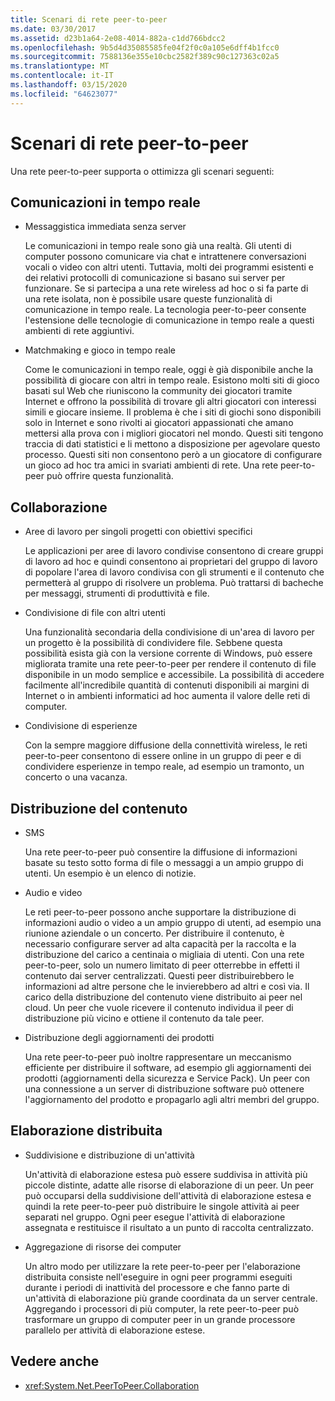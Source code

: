 ```yaml
---
title: Scenari di rete peer-to-peer
ms.date: 03/30/2017
ms.assetid: d23b1a64-2e08-4014-882a-c1dd766bdcc2
ms.openlocfilehash: 9b5d4d35085585fe04f2f0c0a105e6dff4b1fcc0
ms.sourcegitcommit: 7588136e355e10cbc2582f389c90c127363c02a5
ms.translationtype: MT
ms.contentlocale: it-IT
ms.lasthandoff: 03/15/2020
ms.locfileid: "64623077"
---
```

# <a name="peer-to-peer-networking-scenarios"></a>Scenari di rete peer-to-peer

Una rete peer-to-peer supporta o ottimizza gli scenari seguenti:

## <a name="real-time-communications-rtc"></a>Comunicazioni in tempo reale

- Messaggistica immediata senza server

  Le comunicazioni in tempo reale sono già una realtà. Gli utenti di computer possono comunicare via chat e intrattenere conversazioni vocali o video con altri utenti. Tuttavia, molti dei programmi esistenti e dei relativi protocolli di comunicazione si basano sui server per funzionare. Se si partecipa a una rete wireless ad hoc o si fa parte di una rete isolata, non è possibile usare queste funzionalità di comunicazione in tempo reale. La tecnologia peer-to-peer consente l'estensione delle tecnologie di comunicazione in tempo reale a questi ambienti di rete aggiuntivi.

- Matchmaking e gioco in tempo reale

  Come le comunicazioni in tempo reale, oggi è già disponibile anche la possibilità di giocare con altri in tempo reale. Esistono molti siti di gioco basati sul Web che riuniscono la community dei giocatori tramite Internet e offrono la possibilità di trovare gli altri giocatori con interessi simili e giocare insieme. Il problema è che i siti di giochi sono disponibili solo in Internet e sono rivolti ai giocatori appassionati che amano mettersi alla prova con i migliori giocatori nel mondo. Questi siti tengono traccia di dati statistici e li mettono a disposizione per agevolare questo processo. Questi siti non consentono però a un giocatore di configurare un gioco ad hoc tra amici in svariati ambienti di rete. Una rete peer-to-peer può offrire questa funzionalità.

## <a name="collaboration"></a>Collaborazione

- Aree di lavoro per singoli progetti con obiettivi specifici

  Le applicazioni per aree di lavoro condivise consentono di creare gruppi di lavoro ad hoc e quindi consentono ai proprietari del gruppo di lavoro di popolare l'area di lavoro condivisa con gli strumenti e il contenuto che permetterà al gruppo di risolvere un problema. Può trattarsi di bacheche per messaggi, strumenti di produttività e file.

- Condivisione di file con altri utenti

  Una funzionalità secondaria della condivisione di un'area di lavoro per un progetto è la possibilità di condividere file. Sebbene questa possibilità esista già con la versione corrente di Windows, può essere migliorata tramite una rete peer-to-peer per rendere il contenuto di file disponibile in un modo semplice e accessibile. La possibilità di accedere facilmente all'incredibile quantità di contenuti disponibili ai margini di Internet o in ambienti informatici ad hoc aumenta il valore delle reti di computer.

- Condivisione di esperienze

  Con la sempre maggiore diffusione della connettività wireless, le reti peer-to-peer consentono di essere online in un gruppo di peer e di condividere esperienze in tempo reale, ad esempio un tramonto, un concerto o una vacanza.

## <a name="content-distribution"></a>Distribuzione del contenuto

- SMS

  Una rete peer-to-peer può consentire la diffusione di informazioni basate su testo sotto forma di file o messaggi a un ampio gruppo di utenti. Un esempio è un elenco di notizie.

- Audio e video

  Le reti peer-to-peer possono anche supportare la distribuzione di informazioni audio o video a un ampio gruppo di utenti, ad esempio una riunione aziendale o un concerto. Per distribuire il contenuto, è necessario configurare server ad alta capacità per la raccolta e la distribuzione del carico a centinaia o migliaia di utenti. Con una rete peer-to-peer, solo un numero limitato di peer otterrebbe in effetti il contenuto dai server centralizzati. Questi peer distribuirebbero le informazioni ad altre persone che le invierebbero ad altri e così via. Il carico della distribuzione del contenuto viene distribuito ai peer nel cloud. Un peer che vuole ricevere il contenuto individua il peer di distribuzione più vicino e ottiene il contenuto da tale peer.

- Distribuzione degli aggiornamenti dei prodotti

  Una rete peer-to-peer può inoltre rappresentare un meccanismo efficiente per distribuire il software, ad esempio gli aggiornamenti dei prodotti (aggiornamenti della sicurezza e Service Pack). Un peer con una connessione a un server di distribuzione software può ottenere l'aggiornamento del prodotto e propagarlo agli altri membri del gruppo.

## <a name="distributed-processing"></a>Elaborazione distribuita

- Suddivisione e distribuzione di un'attività

  Un'attività di elaborazione estesa può essere suddivisa in attività più piccole distinte, adatte alle risorse di elaborazione di un peer. Un peer può occuparsi della suddivisione dell'attività di elaborazione estesa e quindi la rete peer-to-peer può distribuire le singole attività ai peer separati nel gruppo. Ogni peer esegue l'attività di elaborazione assegnata e restituisce il risultato a un punto di raccolta centralizzato.

- Aggregazione di risorse dei computer

  Un altro modo per utilizzare la rete peer-to-peer per l'elaborazione distribuita consiste nell'eseguire in ogni peer programmi eseguiti durante i periodi di inattività del processore e che fanno parte di un'attività di elaborazione più grande coordinata da un server centrale. Aggregando i processori di più computer, la rete peer-to-peer può trasformare un gruppo di computer peer in un grande processore parallelo per attività di elaborazione estese.

## <a name="see-also"></a>Vedere anche

- <xref:System.Net.PeerToPeer.Collaboration>
